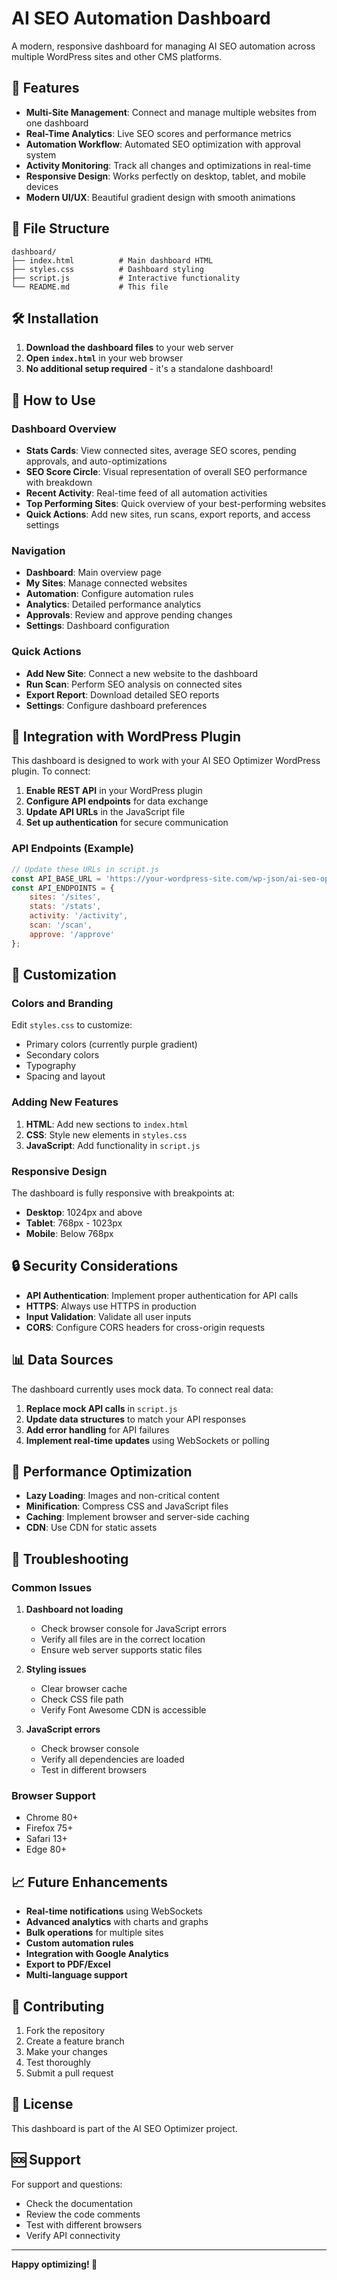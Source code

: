 # AI SEO Automation Dashboard

A modern, responsive dashboard for managing AI SEO automation across multiple WordPress sites and other CMS platforms.

## 🚀 Features

- **Multi-Site Management**: Connect and manage multiple websites from one dashboard
- **Real-Time Analytics**: Live SEO scores and performance metrics
- **Automation Workflow**: Automated SEO optimization with approval system
- **Activity Monitoring**: Track all changes and optimizations in real-time
- **Responsive Design**: Works perfectly on desktop, tablet, and mobile devices
- **Modern UI/UX**: Beautiful gradient design with smooth animations

## 📁 File Structure

```
dashboard/
├── index.html          # Main dashboard HTML
├── styles.css          # Dashboard styling
├── script.js           # Interactive functionality
└── README.md           # This file
```

## 🛠️ Installation

1. **Download the dashboard files** to your web server
2. **Open `index.html`** in your web browser
3. **No additional setup required** - it's a standalone dashboard!

## 🎯 How to Use

### Dashboard Overview
- **Stats Cards**: View connected sites, average SEO scores, pending approvals, and auto-optimizations
- **SEO Score Circle**: Visual representation of overall SEO performance with breakdown
- **Recent Activity**: Real-time feed of all automation activities
- **Top Performing Sites**: Quick overview of your best-performing websites
- **Quick Actions**: Add new sites, run scans, export reports, and access settings

### Navigation
- **Dashboard**: Main overview page
- **My Sites**: Manage connected websites
- **Automation**: Configure automation rules
- **Analytics**: Detailed performance analytics
- **Approvals**: Review and approve pending changes
- **Settings**: Dashboard configuration

### Quick Actions
- **Add New Site**: Connect a new website to the dashboard
- **Run Scan**: Perform SEO analysis on connected sites
- **Export Report**: Download detailed SEO reports
- **Settings**: Configure dashboard preferences

## 🔧 Integration with WordPress Plugin

This dashboard is designed to work with your AI SEO Optimizer WordPress plugin. To connect:

1. **Enable REST API** in your WordPress plugin
2. **Configure API endpoints** for data exchange
3. **Update API URLs** in the JavaScript file
4. **Set up authentication** for secure communication

### API Endpoints (Example)
```javascript
// Update these URLs in script.js
const API_BASE_URL = 'https://your-wordpress-site.com/wp-json/ai-seo-optimizer/v1';
const API_ENDPOINTS = {
    sites: '/sites',
    stats: '/stats',
    activity: '/activity',
    scan: '/scan',
    approve: '/approve'
};
```

## 🎨 Customization

### Colors and Branding
Edit `styles.css` to customize:
- Primary colors (currently purple gradient)
- Secondary colors
- Typography
- Spacing and layout

### Adding New Features
1. **HTML**: Add new sections to `index.html`
2. **CSS**: Style new elements in `styles.css`
3. **JavaScript**: Add functionality in `script.js`

### Responsive Design
The dashboard is fully responsive with breakpoints at:
- **Desktop**: 1024px and above
- **Tablet**: 768px - 1023px
- **Mobile**: Below 768px

## 🔒 Security Considerations

- **API Authentication**: Implement proper authentication for API calls
- **HTTPS**: Always use HTTPS in production
- **Input Validation**: Validate all user inputs
- **CORS**: Configure CORS headers for cross-origin requests

## 📊 Data Sources

The dashboard currently uses mock data. To connect real data:

1. **Replace mock API calls** in `script.js`
2. **Update data structures** to match your API responses
3. **Add error handling** for API failures
4. **Implement real-time updates** using WebSockets or polling

## 🚀 Performance Optimization

- **Lazy Loading**: Images and non-critical content
- **Minification**: Compress CSS and JavaScript files
- **Caching**: Implement browser and server-side caching
- **CDN**: Use CDN for static assets

## 🐛 Troubleshooting

### Common Issues

1. **Dashboard not loading**
   - Check browser console for JavaScript errors
   - Verify all files are in the correct location
   - Ensure web server supports static files

2. **Styling issues**
   - Clear browser cache
   - Check CSS file path
   - Verify Font Awesome CDN is accessible

3. **JavaScript errors**
   - Check browser console
   - Verify all dependencies are loaded
   - Test in different browsers

### Browser Support
- Chrome 80+
- Firefox 75+
- Safari 13+
- Edge 80+

## 📈 Future Enhancements

- **Real-time notifications** using WebSockets
- **Advanced analytics** with charts and graphs
- **Bulk operations** for multiple sites
- **Custom automation rules**
- **Integration with Google Analytics**
- **Export to PDF/Excel**
- **Multi-language support**

## 🤝 Contributing

1. Fork the repository
2. Create a feature branch
3. Make your changes
4. Test thoroughly
5. Submit a pull request

## 📄 License

This dashboard is part of the AI SEO Optimizer project.

## 🆘 Support

For support and questions:
- Check the documentation
- Review the code comments
- Test with different browsers
- Verify API connectivity

---

**Happy optimizing! 🚀**
